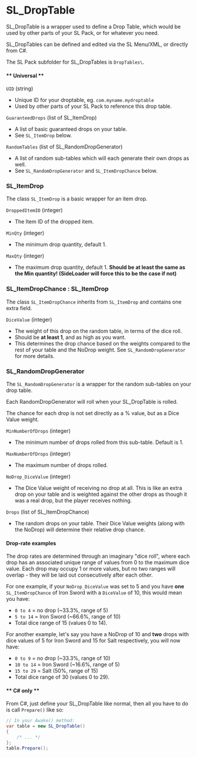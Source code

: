 # SL_DropTable

SL_DropTable is a wrapper used to define a Drop Table, which would be used by other parts of your SL Pack, or for whatever you need.

SL_DropTables can be defined and edited via the SL Menu/XML, or directly from C#.

The SL Pack subfolder for SL_DropTables is `DropTables\`.

<!-- tabs:start -->

#### ** Universal **

`UID` (string)
* Unique ID for your droptable, eg. `com.myname.mydroptable`
* Used by other parts of your SL Pack to reference this drop table.

`GuaranteedDrops` (list of SL_ItemDrop)
* A list of basic guaranteed drops on your table.
* See `SL_ItemDrop` below.

`RandomTables` (list of SL_RandomDropGenerator)
* A list of random sub-tables which will each generate their own drops as well.
* See `SL_RandomDropGenerator` and `SL_ItemDropChance` below.

### SL_ItemDrop
The class `SL_ItemDrop` is a basic wrapper for an item drop.

`DroppedItemID` (integer)
* The Item ID of the dropped item.

`MinQty` (integer)
* The minimum drop quantity, default 1.

`MaxQty` (integer)
* The maximum drop quantity, default 1. <b>Should be at least the same as the Min quantity! (SideLoader will force this to be the case if not)</b>

### SL_ItemDropChance : SL_ItemDrop

The class `SL_ItemDropChance` inherits from `SL_ItemDrop` and contains one extra field.

`DiceValue` (integer)
* The weight of this drop on the random table, in terms of the dice roll.
* Should be <b>at least 1</b>, and as high as you want.
* This determines the drop chance based on the weights compared to the rest of your table and the NoDrop weight. See `SL_RandomDropGenerator` for more details.

### SL_RandomDropGenerator

The `SL_RandomDropGenerator` is a wrapper for the random sub-tables on your drop table.

Each RandomDropGenerator will roll when your SL_DropTable is rolled.

The chance for each drop is not set directly as a % value, but as a Dice Value weight. 

`MinNumberOfDrops` (integer)
* The minimum number of drops rolled from this sub-table. Default is 1.

`MaxNumberOfDrops` (integer)
* The maximum number of drops rolled.

`NoDrop_DiceValue` (integer)
* The Dice Value weight of receiving no drop at all. This is like an extra drop on your table and is weighted against the other drops as though it was a real drop, but the player receives nothing.

`Drops` (list of SL_ItemDropChance)
* The random drops on your table. Their Dice Value weights (along with the NoDrop) will determine their relative drop chance.

#### Drop-rate examples
The drop rates are determined through an imaginary "dice roll", where each drop has an associated unique range of values from 0 to the maximum dice value. Each drop may occupy 1 or more values, but no two ranges will overlap - they will be laid out consecutively after each other.

For one example, if your `NoDrop_DiceValue` was set to 5 and you have <b>one</b> `SL_ItemDropChance` of Iron Sword with a `DiceValue` of 10, this would mean you have:
* `0 to 4` = no drop (~33.3%, range of 5)
* `5 to 14` = Iron Sword (~66.6%, range of 10)
* Total dice range of 15 (values 0 to 14).

For another example, let's say you have a NoDrop of 10 and <b>two</b> drops with dice values of 5 for Iron Sword and 15 for Salt respectively, you will now have:
* `0 to 9` = no drop (~33.3%, range of 10)
* `10 to 14` = Iron Sword (~16.6%, range of 5)
* `15 to 29` = Salt (50%, range of 15)
* Total dice range of 30 (values 0 to 29).

#### ** C# only **

From C#, just define your SL_DropTable like normal, then all you have to do is call `Prepare()` like so:

```csharp
// In your Awake() method:
var table = new SL_DropTable()
{
	/* ... */
};
table.Prepare();
```

<!-- tabs:end -->